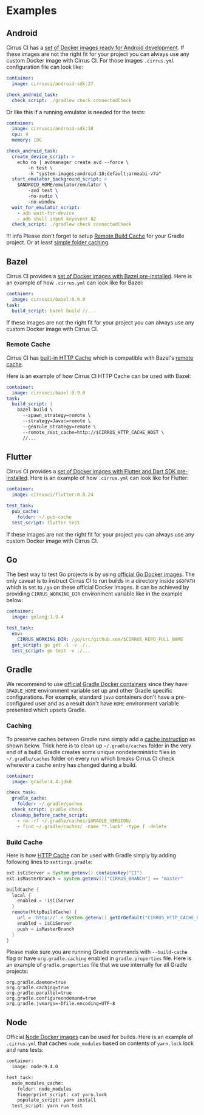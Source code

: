 # Examples

## Android

Cirrus CI has a [set of Docker images ready for Android development](https://hub.docker.com/r/cirrusci/android-sdk/). 
If these images are not the right fit for your project you can always use any custom Docker image with Cirrus CI. For those
images `.cirrus.yml` configuration file can look like:

```yaml
container:
  image: cirrusci/android-sdk:27

check_android_task:
  check_script: ./gradlew check connectedCheck
```

Or like this if a running emulator is needed for the tests:

```yaml
container:
  image: cirrusci/android-sdk:18
  cpu: 4
  memory: 10G

check_android_task:
  create_device_script: >
    echo no | avdmanager create avd --force \
        -n test \
        -k "system-images;android-18;default;armeabi-v7a"
  start_emulator_background_script: >
    $ANDROID_HOME/emulator/emulator \
        -avd test \
        -no-audio \
        -no-window
  wait_for_emulator_script:
    - adb wait-for-device
    - adb shell input keyevent 82
  check_script: ./gradlew check connectedCheck
```

!!! info
    Please don't forget to setup [Remote Build Cache](#build-cache) for your Gradle project. Or at least [simple folder caching](#gradle-caching).


## Bazel

Cirrus CI provides a [set of Docker images with Bazel pre-installed](https://hub.docker.com/r/cirrusci/bazel/). Here is
an example of how `.cirrus.yml` can look like for Bazel:

```yaml
container:
  image: cirrusci/bazel:0.9.0
task:
  build_script: bazel build //...
```

If these images are not the right fit for your project you can always use any custom Docker image with Cirrus CI.

### Remote Cache

Cirrus CI has [built-in HTTP Cache](guide/writing-tasks.md#http-cache) which is compatible with Bazel's [remote cache](https://github.com/bazelbuild/bazel/blob/master/src/main/java/com/google/devtools/build/lib/remote/README.md).

Here is an example of how Cirrus CI HTTP Cache can be used with Bazel:

```yaml
container:
  image: cirrusci/bazel:0.9.0
task:
  build_script: |
    bazel build \
      --spawn_strategy=remote \
      --strategy=Javac=remote \
      --genrule_strategy=remote \
      --remote_rest_cache=http://$CIRRUS_HTTP_CACHE_HOST \
      //...
```

## Flutter

Cirrus CI provides a [set of Docker images with Flutter and Dart SDK pre-installed](https://hub.docker.com/r/cirrusci/flutter/). Here is
an example of how `.cirrus.yml` can look like for Flutter:

```yaml
container:
  image: cirrusci/flutter:0.0.24

test_task:
  pub_cache:
    folder: ~/.pub-cache
  test_script: flutter test
```

If these images are not the right fit for your project you can always use any custom Docker image with Cirrus CI.

## Go

The best way to test Go projects is by using [official Go Docker images](https://hub.docker.com/_/golang/). The only caveat
is to instruct Cirrus CI to run builds in a directory inside `$GOPATH` which is set to `/go` on these official Docker images. 
It can be achieved by providing `CIRRUS_WORKING_DIR` environment variable like in the example below:

```yaml
container:
  image: golang:1.9.4

test_task:
  env:
    CIRRUS_WORKING_DIR: /go/src/github.com/$CIRRUS_REPO_FULL_NAME
  get_script: go get -t -v ./...
  test_script: go test -v ./...
```

## Gradle

We recommend to use [official Gradle Docker containers](https://hub.docker.com/_/gradle/) since they have `GRADLE_HOME`
environment variable set up and other Gradle specific configurations. For example, standard `java` containers don't have 
a pre-configured user and as a result don't have `HOME` environment variable presented which upsets Gradle.

### <a name="gradle-caching"></a>Caching

To preserve caches between Gradle runs simply add a [cache instruction](guide/writing-tasks.md#cache-instruction) as shown below. 
Trick here is to clean up `~/.gradle/caches` folder in the very end of a build. Gradle creates some unique nondeterministic
files in `~/.gradle/caches` folder on every run which breaks Cirrus CI check wherever a cache entry has changed during a build.

```yaml
container:
  image: gradle:4.4-jdk8

check_task:
  gradle_cache:
    folder: ~/.gradle/caches
  check_script: gradle check
  cleanup_before_cache_script:
    - rm -rf ~/.gradle/caches/$GRADLE_VERSION/
    - find ~/.gradle/caches/ -name "*.lock" -type f -delete
```

### Build Cache

Here is how [HTTP Cache](guide/writing-tasks.md#http-cache) can be used with Gradle simply by adding following lines to `settings.gradle`:

```groovy
ext.isCiServer = System.getenv().containsKey("CI")
ext.isMasterBranch = System.getenv()["CIRRUS_BRANCH"] == "master"

buildCache {
  local {
    enabled = !isCiServer
  }
  remote(HttpBuildCache) {
    url = 'http://' + System.getenv().getOrDefault("CIRRUS_HTTP_CACHE_HOST", "localhost:12321") + "/"
    enabled = isCiServer
    push = isMasterBranch
  }
}
```

Please make sure you are running Gradle commands with `--build-cache` flag or have `org.gradle.caching` enabled in `gradle.properties` file.
Here is an example of `gradle.properties` file that we use internally for all Gradle projects:

```properties
org.gradle.daemon=true
org.gradle.caching=true
org.gradle.parallel=true
org.gradle.configureondemand=true
org.gradle.jvmargs=-Dfile.encoding=UTF-8
```

## Node

Official [Node Docker images](https://hub.docker.com/_/node/) can be used for builds. Here is an example of `.cirrus.yml` that caches `node_modules` 
based on contents of `yarn.lock` lock and runs tests:

```bash
container:
  image: node:9.4.0

test_task:
  node_modules_cache:
    folder: node_modules
    fingerprint_script: cat yarn.lock
    populate_script: yarn install
  test_script: yarn run test
```
